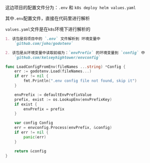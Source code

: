 这边项目的配置文件分为：`.env` 和 `k8s deploy helm values.yaml`

其中`.env`配置文件，直接在代码里进行解析

`values.yaml`文件是在`k8s`环境下进行解析的

```markdown
1. 该包是将项目中的 `.env` 文件解析到 环境变量中
	`github.com/joho/godotenv`

2. 该包是从环境变量中读取前缀为：`envPrefix` 的环境变量到 `config` 中
	`github.com/kelseyhightower/envconfig`
```

```go
func LoadConfigFromEnv(fileNames ...string) *Config {
	err := godotenv.Load(fileNames...)
	if err != nil {
		fmt.Println(".env config file not found, skip it")
	}

	envPrefix := defaultEnvPrefixValue
	prefix, exist := os.LookupEnv(envPrefixKey)
	if exist {
		envPrefix = prefix
	}

	var config Config
	err = envconfig.Process(envPrefix, &config)
	if err != nil {
		panic(err)
	}

	return &config
}
```











